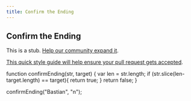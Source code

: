 ```yaml
---
title: Confirm the Ending
---
```

## Confirm the Ending

This is a stub. <a href='https://github.com/freecodecamp/guides/tree/master/src/pages/certifications/javascript-algorithms-and-data-structures/basic-algorithm-scripting/confirm-the-ending/index.md' target='_blank' rel='nofollow'>Help our community expand it</a>.

<a href='https://github.com/freecodecamp/guides/blob/master/README.md' target='_blank' rel='nofollow'>This quick style guide will help ensure your pull request gets accepted</a>.

<!-- The article goes here, in GitHub-flavored Markdown. Feel free to add YouTube videos, images, and CodePen/JSBin embeds  -->
function confirmEnding(str, target) {
  var len = str.length;
  if (str.slice(len-target.length) == target){
    return true;
  }
  return false;
}

confirmEnding("Bastian", "n");
